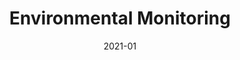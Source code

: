 ---
title: 'Environmental Monitoring'
client: '3M'
sector:
  - 'Manufacturing and Engineering'
employer: 'Clearleft'
duration: 'duration'
date: '2021-01'
posse: 'Posse.'
tags:
caseStudyURL: ""
cta: 'Read the case study'
displayOrder: 0
displayType: 'ommit'
featured: false
hero:
  image: '/assets/images/.jpg'
  imageAlt: 'Alt'
permalink: false
---